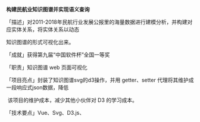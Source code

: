 **构建民航业知识图谱并实现语义查询**

「描述」对2011-2018年民航行业发展公报里的海量数据进行建模分析，并构建对应实体关系，将实体关系以动态

知识图谱的形式可视化出来。

「成就」获得第九届“中国软件杯”全国一等奖

「职责」知识图谱 web 页面可视化

「项目亮点」封装了知识图谱svg的d3操作，并用 getter、setter 代理将其维护成一段响应式json数据，降低

​           该项目的维护成本，减少其他小伙伴对 D3 的学习成本。

「技术要点」Vue、Svg、D3.js、